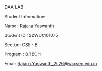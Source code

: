 DAA-LAB

Student Information:

Name : Rajana Yaswanth

Student ID : 22WU0101075

Section: CSE - B

Program : B.TECH

Email: Rajana.Yaswanth_2026@woxsen.edu.in
